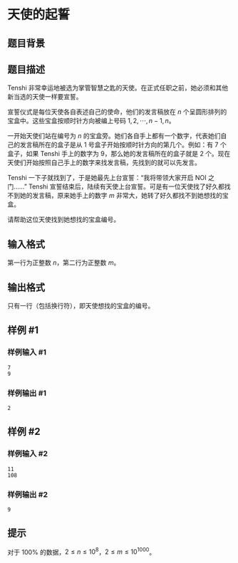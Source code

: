 # 天使的起誓

## 题目背景



## 题目描述

Tenshi 非常幸运地被选为掌管智慧之匙的天使。在正式任职之前，她必须和其他新当选的天使一样要宣誓。

宣誓仪式是每位天使各自表述自己的使命，他们的发言稿放在 $n$ 个呈圆形排列的宝盒中。这些宝盒按顺时针方向被编上号码 $1, 2, \cdots, n - 1, n$。

一开始天使们站在编号为 $n$ 的宝盒旁。她们各自手上都有一个数字，代表她们自己的发言稿所在的盒子是从 $1$ 号盒子开始按顺时针方向的第几个。例如：有  $7$ 个盒子，如果 Tenshi 手上的数字为 $9$，那么她的发言稿所在的盒子就是 $2$ 个。现在天使们开始按照自己手上的数字来找发言稿，先找到的就可以先发言。 

Tenshi 一下子就找到了，于是她最先上台宣誓：“我将带领大家开启 NOI 之门……” Tenshi 宣誓结束后，陆续有天使上台宣誓。可是有一位天使找了好久都找不到她的发言稿，原来她手上的数字 $m$ 非常大，她转了好久都找不到她想找的宝盒。

请帮助这位天使找到她想找的宝盒编号。


## 输入格式

第一行为正整数 $n$，第二行为正整数 $m$。

## 输出格式

只有一行（包括换行符），即天使想找的宝盒的编号。


## 样例 #1

### 样例输入 #1
```
7
9
```

### 样例输出 #1

```
2
```

## 样例 #2

### 样例输入 #2
```
11
108
```

### 样例输出 #2

```
9
```

## 提示

对于 $100 \%$ 的数据，$2\le n\le 10^8$，$2\le m\le 10^{1000}$。
